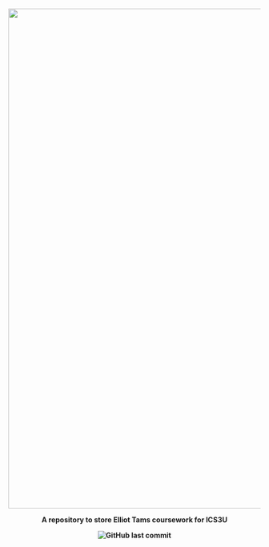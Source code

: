 
    



<h4 align="center">
<img align="center" src="https://github.com/Eteaisme/ICS3U/assets/97298687/857d3800-7630-445b-a336-9eed8c41702d" width="1000" >
    
A repository to store Elliot Tams coursework for ICS3U
    
![GitHub last commit](https://img.shields.io/github/last-commit/Eteaisme/ICS3U)
<h4>




